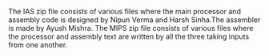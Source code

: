The IAS zip file consists of various files where the main processor and assembly code is designed by Nipun Verma and Harsh Sinha.The assembler is made by Ayush Mishra.
The MIPS zip file consists of various files where the processor and assembly text are written by all the three taking inputs from one another.
